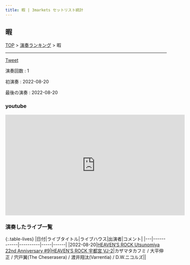 ```yaml
---
title: 暇 | 3markets セットリスト統計
---
```

## 暇


[TOP](/setlist/) > [演奏ランキング](songs.html) > 暇

___

<a href="https://twitter.com/share?ref_src=twsrc%5Etfw" data-text="3markets[ ]セットリスト > 暇" class="twitter-share-button" data-via="3markets" data-hashtags="3markets" data-related="3markets" data-show-count="false">Tweet</a>

演奏回数
: 1

初演奏
: 2022-08-20

最後の演奏
: 2022-08-20







### youtube
<iframe width="560" height="315" src="https://www.youtube.com/embed/W2DO-ImcnU8" title="YouTube video player" frameborder="0" allow="accelerometer; autoplay; clipboard-write; encrypted-media; gyroscope; picture-in-picture; web-share" allowfullscreen></iframe>



### 演奏したライブ一覧

{:.table-lives}
|日付|ライブタイトル|ライブハウス|出演者|コメント|
|---|------------|----------|-----|------|
|<span class="nowrap">2022-08-20</span>|[HEAVEN’S ROCK Utsunomiya 22nd Anniversary #9](live032.html)|[HEAVEN'S ROCK 宇都宮 VJ-2](livehouse027.html)|カザマタカフミ / 大平伸正 / 宍戸翼(The Cheserasera) / 渡井翔汰(Varrentia) / D.W.ニコルズ||



<script async src="https://platform.twitter.com/widgets.js" charset="utf-8"></script>